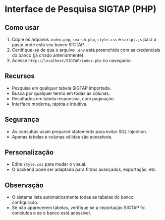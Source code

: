 # Interface de Pesquisa SIGTAP (PHP)

## Como usar

1. Copie os arquivos `index.php`, `search.php`, `style.css` e `script.js` para a pasta onde está seu banco SIGTAP.
2. Certifique-se de que o arquivo `.env` está preenchido com as credenciais do banco (já criado anteriormente).
3. Acesse `http://localhost/SIGTAP/index.php` no navegador.

## Recursos
- Pesquisa em qualquer tabela SIGTAP importada.
- Busca por qualquer termo em todas as colunas.
- Resultados em tabela responsiva, com paginação.
- Interface moderna, rápida e intuitiva.

## Segurança
- As consultas usam prepared statements para evitar SQL Injection.
- Apenas tabelas e colunas válidas são acessíveis.

## Personalização
- Edite `style.css` para mudar o visual.
- O backend pode ser adaptado para filtros avançados, exportação, etc.

## Observação
- O sistema lista automaticamente todas as tabelas do banco configurado.
- Se não aparecerem tabelas, verifique se a importação SIGTAP foi concluída e se o banco está acessível.
